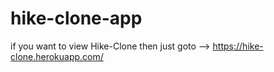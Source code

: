 # hike-clone-app

if you want to view Hike-Clone then just goto --> https://hike-clone.herokuapp.com/

